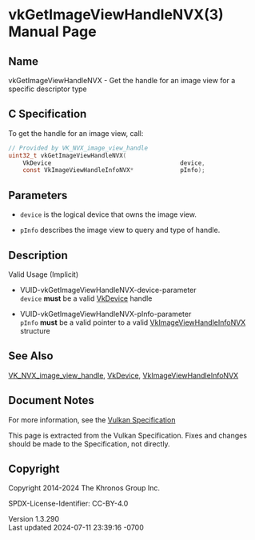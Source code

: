 # vkGetImageViewHandleNVX(3) Manual Page

## Name

vkGetImageViewHandleNVX - Get the handle for an image view for a
specific descriptor type



## <a href="#_c_specification" class="anchor"></a>C Specification

To get the handle for an image view, call:

``` c
// Provided by VK_NVX_image_view_handle
uint32_t vkGetImageViewHandleNVX(
    VkDevice                                    device,
    const VkImageViewHandleInfoNVX*             pInfo);
```

## <a href="#_parameters" class="anchor"></a>Parameters

- `device` is the logical device that owns the image view.

- `pInfo` describes the image view to query and type of handle.

## <a href="#_description" class="anchor"></a>Description

Valid Usage (Implicit)

- <a href="#VUID-vkGetImageViewHandleNVX-device-parameter"
  id="VUID-vkGetImageViewHandleNVX-device-parameter"></a>
  VUID-vkGetImageViewHandleNVX-device-parameter  
  `device` **must** be a valid [VkDevice](https://registry.khronos.org/vulkan/specs/1.3-extensions/man/html/VkDevice.html) handle

- <a href="#VUID-vkGetImageViewHandleNVX-pInfo-parameter"
  id="VUID-vkGetImageViewHandleNVX-pInfo-parameter"></a>
  VUID-vkGetImageViewHandleNVX-pInfo-parameter  
  `pInfo` **must** be a valid pointer to a valid
  [VkImageViewHandleInfoNVX](https://registry.khronos.org/vulkan/specs/1.3-extensions/man/html/VkImageViewHandleInfoNVX.html) structure

## <a href="#_see_also" class="anchor"></a>See Also

[VK_NVX_image_view_handle](https://registry.khronos.org/vulkan/specs/1.3-extensions/man/html/VK_NVX_image_view_handle.html),
[VkDevice](https://registry.khronos.org/vulkan/specs/1.3-extensions/man/html/VkDevice.html),
[VkImageViewHandleInfoNVX](https://registry.khronos.org/vulkan/specs/1.3-extensions/man/html/VkImageViewHandleInfoNVX.html)

## <a href="#_document_notes" class="anchor"></a>Document Notes

For more information, see the <a
href="https://registry.khronos.org/vulkan/specs/1.3-extensions/html/vkspec.html#vkGetImageViewHandleNVX"
target="_blank" rel="noopener">Vulkan Specification</a>

This page is extracted from the Vulkan Specification. Fixes and changes
should be made to the Specification, not directly.

## <a href="#_copyright" class="anchor"></a>Copyright

Copyright 2014-2024 The Khronos Group Inc.

SPDX-License-Identifier: CC-BY-4.0

Version 1.3.290  
Last updated 2024-07-11 23:39:16 -0700
